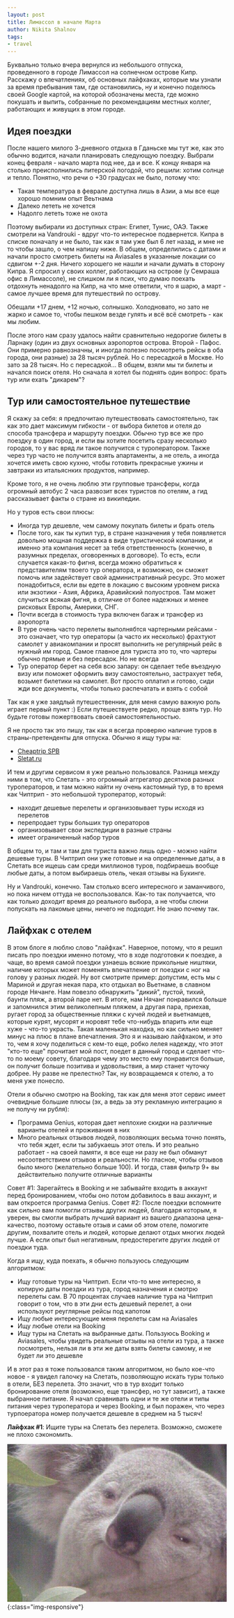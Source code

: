```yaml
---
layout: post
title: Лимассол в начале Марта
author: Nikita Shalnov
tags:
- travel
---
```


Буквально только вчера вернулся из небольшого отпуска, проведенного в городе Лимассол на солнечном острове Кипр. Расскажу о впечатлениях, об основных лайфхаках, которые мы узнали за время пребывания там, где остановились, ну и конечно поделюсь своей Google картой, на которой обозначены места, где можно покушать и выпить, собранные по рекомендациям местных коллег, работающих и живущих в этом городе.

## Идея поездки
После нашего милого 3-дневного отдыха в Гданьске мы тут же, как это обычно водится, начали планировать следующую поездку. Выбрали конец февраля - начало марта под нее, да и все. К концу января на столько преисполнились питерской погодой, что решили: хотим солнце и тепло. Понятно, что речи о +30 градусах не было, потому что:
- Такая температура в феврале доступна лишь в Азии, а мы все еще хорошо помним опыт Веьтнама
- Далеко лететь не хочется
- Надолго лететь тоже не охота

Поэтому выбирали из доступных стран: Египет, Тунис, ОАЭ. Также смотрели на Vandrouki - вдруг что-то интересное подвернется. Кипра в списке поначалу и не было, так как я там уже был 6 лет назад, и мне не то чтобы зашло, о чем напишу ниже. В общем, определились с датами и начали просто смотреть билеты на Aviasales в указанные локации со сдвигом +-2 дня. Ничего хорошего не нашли и начали думать в сторону Кипра. Я спросил у своих коллег, работающих на острове (у Семраша офис в Лимассоле), не слишком ли я псих, что думаю поехать отдохнуть ненадолго на Кипр, на что мне ответили, что я шарю, а март - самое лучшее время для путешествий по острову.

Обещали +17 днем, +12 ночью, солнышко. Холодновато, но зато не жарко и самое то, чтобы пешком везде гулять и всё всё смотреть - как мы любим. 

После этого нам сразу удалось найти сравнительно недорогие билеты в Ларнаку (один из двух основных аэропортов острова. Второй - Пафос. Они примерно равнозначны, и иногда полезно посмотреть рейсы в оба города, они разные) за 28 тысяч рублей. Но с пересадкой в Москве. Но зато за 28 тысяч. Но с пересадкой... В общем, взяли мы ти билеты и начался поиск отеля. Но сначала я хотел бы поднять один вопрос: брать тур или ехать "дикарем"?

## Тур или самостоятельное путешествие
Я скажу за себя: я предпочитаю путешествовать самостоятельно, так как это дает максимум гибкости - от выбора билетов и отеля до способа трансфера и маршруту поездки. Обычно тур все же про поездку в один город, и если вы хотите посетить сразу несколько городов, то у вас вряд ли такое получится с туроператором. Также через тур часто не получится взять апартаменты, а не отель, а иногда хочется иметь свою кухню, чтобы готовить прекрасные ужины и завтраки из итальяснких продуктов, например.

Кроме того, я не очень люблю эти групповые трансферы, когда огромный автобус 2 часа развозит всех туристов по отелям, а гид рассказывает факты о стране из википедии.
 
Но у туров есть свои плюсы:
- Иногда тур дешевле, чем самому покупать билеты и брать отель
- После того, как ты купил тур, в стране назначения у тебя появляется довольно мощная поддержка в виде туристической компании, и именно эта компания несет за тебя ответственность (конечно, в разумных пределах, оговоренных в договоре). То есть, если случается какая-то фигня, всегда можно обратиться к представителям твоего тур оператора, и возможно, он сможет помочь или задействует свой административный ресурс. Это может понадобиться, если вы едете в локацию с высоким уровнем риска или экзотики - Азия, Африка, Аравийский полуостров. Там может случиться всякая фигня, в отличие от более надежных и менее рисковых Европы, Америки, СНГ.
- Почти всегда в стоимость тура включен багаж и трансфер из аэропорта
- В туре очень часто перелеты выполнябтся чартерными рейсами - это означает, что тур операторы (а часто их несколько) фрахтуют самолет у авиакомпании и просят выполнить не регулярный рейс в нужный им город. Самое главное для туриста это то, что чартеры обычно прямые и без пересадок. Но не всегда
- Тур оператор берет на себя всю запару: он сделает тебе въездную визу или поможет оформить визу самостоятельно, застрахует тебя, возьмет билетики на самолет. Вот просто оплатил и готово, сиди жди все документы, чтобы только распечатать и взять с собой

Так как я уже заядлый путешественник, для меня самую важную роль играет первый пункт :) Если путешествуете редко, проще взять тур. Но будьте готовы пожертвовать своей самостоятельностью.

Я не просто так это пишу, так как я всегда проверяю наличие туров в страны-претенденты для отпуска. Обычно я ищу туры на:
- [Cheaptrip SPB](https://cheaptrip-spb.livejournal.com/)
- [Sletat.ru](https://sletat.ru)

И тем и другим сервисом я уже реально пользовался. Разница между ними в том, что Слетать - это огромный аггрегатор десятков разных туроператоров, и там можно найти ну очень кастомный тур, в то время как Чиптрип - это небольшой туроператор, который:
- находит дешевые перелеты и организовывает туры исходя из перелетов
- перепродает туры больших тур операторов
- организовывает свои экспедиции в разные страны
- имеет ограниченный набор туров

В общем то, и там и там для туриста важно лишь одно - можно найти дешевые туры. В Чиптрип они уже готовые и на определенные даты, а в Слетать все ищешь сам среди миллионов туров, подбираешь вообще любые даты, а потом выбираешь отель, чекая отзывы на Букинге.

Ну и Vandrouki, конечно. Там столько всего интересного и заманчивого, но пока ничем оттуда не воспользовался. Как-то так получается, что как только доходит время до реального выбора, а не чтобы слюни попускать на лакомые цены, ничего не подходит. Не знаю почему так.



## Лайфхак с отелем
В этом блоге я люблю слово "лайфхак". Наверное, потому, что я решил писать про поездки именно потому, что в ходе подготовки к поездке, а чаще, во время самой поездки узнаешь всякие прикольные ништяки, наличие которых может поменять впечатление от поездки с ног на голову у разных людей. Ну вот смотрите пример: допустим, есть мы с Мариной и другая некая пара, кто отдыхал во Вьетнаме, в славном городе Нячанге. Нам повезло обнаружить "дикий", пустой, тихий, баунти пляж, а второй паре нет. В итоге, нам Нячанг понравился больше и запомнился этим великолепным пляжем, а другая пара, приехав, ругает город за общественные пляжи с кучей людей и вьетнамцев, которые курят, мусорят и норовят тебе что-нибудь впарить или еще хуже - что-то украсть. Такая маленькая находка, но как сильно меняет минус на плюс в плане впечатления. Это я и называю лайфхаком, и это то, чем я хочу поделиться с кем-то еще, робко лелея надежду, что этот "кто-то еще" прочитает мой пост, поедет в данный город и сделает что-то по моему совету, благодаря чему это место ему понравится больше, он получит больше позитива и удовольствия, а мир станет чуточку добрее. Ну разве не прелестно? Так, ну возвращаемся к отелю, а то меня уже понесло.

Отели я обычно смотрю на Booking, так как для меня этот сервис имеет очевидные большие плюсы (эх, а ведь за эту рекламную интеграцию я не получу ни рубля):
- Программа Genius, которая дает неплохие скидки на различные варианты отелей и проживания в них
- Много реальных отзывов людей, позволяющих весьма точно понять, что тебя ждет, если ты забукаешь этот отель. И это реально работает - на своей памяти, я все еще ни разу не был обманут несоответствием отзывов и реальности. Но гласное, чтобы отзывов было много (желательно больше 100). И тогда, ставя фильтр 9+ вы действительно получите отличные варианты

Совет #1: Зарегайтесь в Booking и не забывайте входить в аккаунт перед бронированием, чтобы оно потом добавилось в ваш аккаунт, и вам откроется программа Genius.
Совет #2: После поездки вспомните как сильно вам помогли отзывы других людей, благодаря которым, я уверен, вы смогли выбрать лучший вариант из вашего диапазона цена-качество, поэтому оставьте отзыв и сами об этом отеле, помогите другим, похвалите отель и людей, которые делают отдых многих людей лучше. А если опыт был негативным, предостерегите других людей от поездки туда.


Когда я ищу, куда поехать, я обычно пользуюсь следующим алгоритмом:
- Ищу готовые туры на Чиптрип. Если что-то мне интересно, я копирую даты поездки из тура, город назначения и смотрю перелеты сам. В 70 процентах случаев наличие тура на Чиптрип говорит о том, что в эти дни есть дешевый перелет, а они используют реуглярные рейсы под капотом
- Ищу любые интересующие меня перелеты сам на Aviasales
- Ищу любые отели на Booking
- Ищу туры на Слетать на выбранные даты. Пользуюсь Booking и Aviasales, чтобы увидеть реальные отзывы на отели из тура, а также посмотреть, нельзя ли в эти же даты взять билеты самому, и не будет ли это дешевле

И в этот раз я тоже пользовался таким алгоритмом, но было кое-что новое - я увидел галочку на Слетать, позволяющую искать туры только в отели, БЕЗ перелета. Это значит, что в тур входит только бронирование отеля (возможно, еще трансфер, но тут зависит), а также выбранное питание. Я начал сравнивать одни и те же отели и типы питания через туроператора и через Booking, и был поражен, что через турпоератора номер получается дешевле в среднем на 5 тысяч!

**Лайфхак #1**: Ищите туры на Слетать без перелета. Возможно, сможете не плохо сэкономить.

![image-title-here](/images/koala.jpeg){:class="img-responsive"}

<!-- more -->

